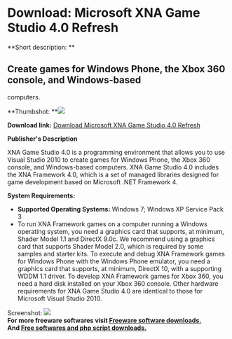 # Download: Microsoft XNA Game Studio 4.0 Refresh

**Short description: **

## Create games for Windows Phone, the Xbox 360 console, and Windows-based
computers.

  
**Thumbshot: **![](http://www.freewarefiles.com/screenshot/msxnagamestudio_md.gif)   
  
**Download link:** [Download Microsoft XNA Game Studio 4.0 Refresh](http://freesoftwares.boysofts.com/Microsoft-XNA-Game-Studio_program_49997.html)  
  

**Publisher's Description**  
  

XNA Game Studio 4.0 is a programming environment that allows you to use Visual
Studio 2010 to create games for Windows Phone, the Xbox 360 console, and
Windows-based computers. XNA Game Studio 4.0 includes the XNA Framework 4.0,
which is a set of managed libraries designed for game development based on
Microsoft .NET Framework 4.

**System Requirements:**

  * **Supported Operating Systems:** Windows 7; Windows XP Service Pack 3 
  * To run XNA Framework games on a computer running a Windows operating system, you need a graphics card that supports, at minimum, Shader Model 1.1 and DirectX 9.0c. We recommend using a graphics card that supports Shader Model 2.0, which is required by some samples and starter kits. To execute and debug XNA Framework games for Windows Phone with the Windows Phone emulator, you need a graphics card that supports, at minimum, DirectX 10, with a supporting WDDM 1.1 driver. To develop XNA Framework games for Xbox 360, you need a hard disk installed on your Xbox 360 console. Other hardware requirements for XNA Game Studio 4.0 are identical to those for Microsoft Visual Studio 2010. 

  
  
Screenshot: ![](http://www.freewarefiles.com/screenshot/msxnagamestudio.gif)  
**For more freeware softwares visit [Freeware software downloads.](http://freesoftwares.boysofts.com/)**   
**And [Free softwares and php script downloads.](http://www.boysofts.com/)**

